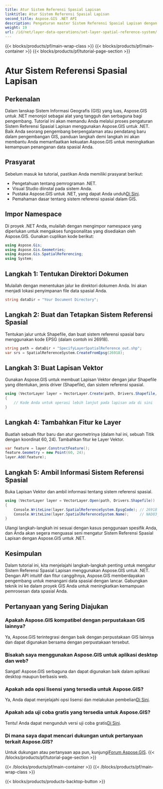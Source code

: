 ```yaml
---
title: Atur Sistem Referensi Spasial Lapisan
linktitle: Atur Sistem Referensi Spasial Lapisan
second_title: Aspose.GIS .NET API
description: Pengaturan master Sistem Referensi Spasial Lapisan dengan Aspose.GIS untuk .NET. Tingkatkan proyek GIS Anda dengan tutorial langkah demi langkah ini.
weight: 19
url: /id/net/layer-data-operations/set-layer-spatial-reference-system/
---
```


{{< blocks/products/pf/main-wrap-class >}}
{{< blocks/products/pf/main-container >}}
{{< blocks/products/pf/tutorial-page-section >}}

# Atur Sistem Referensi Spasial Lapisan

## Perkenalan
Dalam lanskap Sistem Informasi Geografis (GIS) yang luas, Aspose.GIS untuk .NET menonjol sebagai alat yang tangguh dan serbaguna bagi pengembang. Tutorial ini akan memandu Anda melalui proses pengaturan Sistem Referensi Spasial Lapisan menggunakan Aspose.GIS untuk .NET. Baik Anda seorang pengembang berpengalaman atau pendatang baru dalam pengembangan GIS, panduan langkah demi langkah ini akan membantu Anda memanfaatkan kekuatan Aspose.GIS untuk meningkatkan kemampuan penanganan data spasial Anda.
## Prasyarat
Sebelum masuk ke tutorial, pastikan Anda memiliki prasyarat berikut:
- Pengetahuan tentang pemrograman .NET.
- Visual Studio diinstal pada sistem Anda.
-  Pustaka Aspose.GIS untuk .NET, yang dapat Anda unduh[Di Sini](https://releases.aspose.com/gis/net/).
- Pemahaman dasar tentang sistem referensi spasial dalam GIS.
## Impor Namespace
Di proyek .NET Anda, mulailah dengan mengimpor namespace yang diperlukan untuk mengakses fungsionalitas yang disediakan oleh Aspose.GIS. Gunakan cuplikan kode berikut:
```csharp
using Aspose.Gis;
using Aspose.Gis.Geometries;
using Aspose.Gis.SpatialReferencing;
using System;
```
## Langkah 1: Tentukan Direktori Dokumen
Mulailah dengan menentukan jalur ke direktori dokumen Anda. Ini akan menjadi lokasi penyimpanan file data spasial Anda.
```csharp
string dataDir = "Your Document Directory";
```
## Langkah 2: Buat dan Tetapkan Sistem Referensi Spasial
Tentukan jalur untuk Shapefile, dan buat sistem referensi spasial baru menggunakan kode EPSG (dalam contoh ini 26918).
```csharp
string path = dataDir + "SpecifyLayerSpatialReference_out.shp";
var srs = SpatialReferenceSystem.CreateFromEpsg(26918);
```
## Langkah 3: Buat Lapisan Vektor
Gunakan Aspose.GIS untuk membuat Lapisan Vektor dengan jalur Shapefile yang ditentukan, jenis driver (Shapefile), dan sistem referensi spasial.
```csharp
using (VectorLayer layer = VectorLayer.Create(path, Drivers.Shapefile, srs))
{
    // Kode Anda untuk operasi lebih lanjut pada lapisan ada di sini
}
```
## Langkah 4: Tambahkan Fitur ke Layer
Buatlah sebuah fitur baru dan atur geometrinya (dalam hal ini, sebuah Titik dengan koordinat 60, 24). Tambahkan fitur ke Layer Vektor.
```csharp
var feature = layer.ConstructFeature();
feature.Geometry = new Point(60, 24);
layer.Add(feature);
```
## Langkah 5: Ambil Informasi Sistem Referensi Spasial
Buka Lapisan Vektor dan ambil informasi tentang sistem referensi spasial.
```csharp
using (VectorLayer layer = VectorLayer.Open(path, Drivers.Shapefile))
{
    Console.WriteLine(layer.SpatialReferenceSystem.EpsgCode); // 26918
    Console.WriteLine(layer.SpatialReferenceSystem.Name);     // NAD83_UTM_zone_18N
}
```
Ulangi langkah-langkah ini sesuai dengan kasus penggunaan spesifik Anda, dan Anda akan segera menguasai seni mengatur Sistem Referensi Spasial Lapisan dengan Aspose.GIS untuk .NET.
## Kesimpulan
Dalam tutorial ini, kita menjelajahi langkah-langkah penting untuk mengatur Sistem Referensi Spasial Lapisan menggunakan Aspose.GIS untuk .NET. Dengan API intuitif dan fitur canggihnya, Aspose.GIS memberdayakan pengembang untuk menangani data spasial dengan lancar. Gabungkan teknik ini ke dalam proyek GIS Anda untuk meningkatkan kemampuan pemrosesan data spasial Anda.
## Pertanyaan yang Sering Diajukan
### Apakah Aspose.GIS kompatibel dengan perpustakaan GIS lainnya?
Ya, Aspose.GIS terintegrasi dengan baik dengan perpustakaan GIS lainnya dan dapat digunakan bersama dengan perpustakaan tersebut.
### Bisakah saya menggunakan Aspose.GIS untuk aplikasi desktop dan web?
Sangat! Aspose.GIS serbaguna dan dapat digunakan baik dalam aplikasi desktop maupun berbasis web.
### Apakah ada opsi lisensi yang tersedia untuk Aspose.GIS?
 Ya, Anda dapat menjelajahi opsi lisensi dan melakukan pembelian[Di Sini](https://purchase.aspose.com/buy).
### Apakah ada uji coba gratis yang tersedia untuk Aspose.GIS?
 Tentu! Anda dapat mengunduh versi uji coba gratis[Di Sini](https://releases.aspose.com/).
### Di mana saya dapat mencari dukungan untuk pertanyaan terkait Aspose.GIS?
 Untuk dukungan atau pertanyaan apa pun, kunjungi[Forum Aspose.GIS](https://forum.aspose.com/c/gis/33).
{{< /blocks/products/pf/tutorial-page-section >}}

{{< /blocks/products/pf/main-container >}}
{{< /blocks/products/pf/main-wrap-class >}}

{{< blocks/products/products-backtop-button >}}
